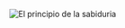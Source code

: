 ![El principio de la sabiduria](https://github.com/Esnilg/markdown-portfolio/blob/main/_image/proverbios.png)
